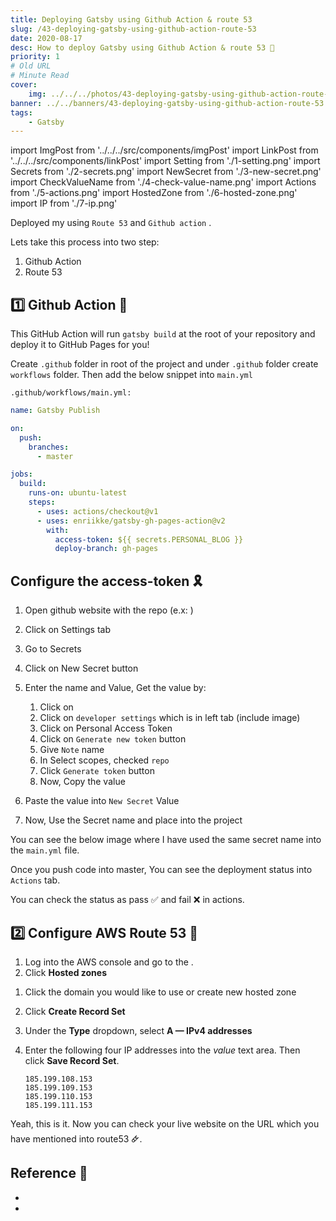 ```yaml
---
title: Deploying Gatsby using Github Action & route 53
slug: /43-deploying-gatsby-using-github-action-route-53
date: 2020-08-17
desc: How to deploy Gatsby using Github Action & route 53 🤔
priority: 1
# Old URL
# Minute Read
cover:
    img: ../../../photos/43-deploying-gatsby-using-github-action-route-53.png
banner: ../../banners/43-deploying-gatsby-using-github-action-route-53.png
tags:
    - Gatsby
---
```


import ImgPost from '../../../src/components/imgPost'
import LinkPost from '../../../src/components/linkPost'
import Setting from './1-setting.png'
import Secrets from './2-secrets.png'
import NewSecret from './3-new-secret.png'
import CheckValueName from './4-check-value-name.png'
import Actions from './5-actions.png'
import HostedZone from './6-hosted-zone.png'
import IP from './7-ip.png'

Deployed my <LinkPost href='http://blog.suprabha.me' name='personal blog' /> using `Route 53` and `Github action` .

Lets take this process into two step:

1. Github Action
2. Route 53

## 1️⃣ Github Action 🧨

This GitHub Action will run `gatsby build` at the root of your repository and deploy it to GitHub Pages for you!

Create `.github` folder in root of the project and under `.github` folder create `workflows` folder. Then add the below snippet into `main.yml`

`.github/workflows/main.yml:`

```yml
name: Gatsby Publish

on:
  push:
    branches:
      - master

jobs:
  build:
    runs-on: ubuntu-latest
    steps:
      - uses: actions/checkout@v1
      - uses: enriikke/gatsby-gh-pages-action@v2
        with:
          access-token: ${{ secrets.PERSONAL_BLOG }}
          deploy-branch: gh-pages
```

## Configure the access-token 🎗

1. Open github website with the repo (e.x: <LinkPost href='https://github.com/suprabhasupi/blog' name='https://github.com/suprabhasupi/blog'/>)
2. Click on Settings tab
    <ImgPost src={Setting} alt='Setting wrapper' margin='2rem 0' />

3. Go to Secrets
    <ImgPost src={Secrets} alt='Secrets wrapper' margin='2rem 0' width={50} />

4. Click on New Secret button
    <ImgPost src={NewSecret} alt='New Secret wrapper' margin='2rem 0' />

5. Enter the name and Value, Get the value by:
    1. Click on <LinkPost href='https://github.com/settings/profile' name='Profile settings' />
    2. Click on `developer settings` which is in left tab (include image)
    3. Click on Personal Access Token 
    4. Click on `Generate new token` button
    5. Give `Note` name
    6. In Select scopes, checked `repo` 
    7. Click `Generate token` button
    8. Now, Copy the value
6. Paste the value into `New Secret` Value
7. Now, Use the Secret name and place into the project

You can see the below image where I have used the same secret name into the `main.yml` file.
<ImgPost src={CheckValueName} alt='Check value name' margin='2rem 0' />

Once you push code into master, You can see the deployment status into `Actions` tab.
<ImgPost src={Actions} alt='Actions Tab' margin='2rem 0' />

You can check the status as pass ✅ and fail  ❌ in actions.

## 2️⃣ Configure AWS Route 53 🚀

1. Log into the AWS console and go to the <LinkPost href='https://console.aws.amazon.com/route53/home' name='Route 53 dashboard' />.
2. Click **Hosted zones**
<ImgPost src={HostedZone} alt='Hosted Zone Tab' margin='2rem 0' width={30} />

1. Click the domain you would like to use or create new hosted zone
2. Click **Create Record Set**
3. Under the **Type** dropdown, select **A — IPv4 addresses**
    <ImgPost src={IP} alt='IP address in aws Tab' margin='2rem 0' width={50} />

4. Enter the following four IP addresses into the *value* text area. Then click **Save Record Set**.

    ```
    185.199.108.153
    185.199.109.153
    185.199.110.153
    185.199.111.153
    ```

  Yeah, this is it. Now you can check your live website on the URL which you have mentioned into route53 🜸.

## Reference 🧐

- <LinkPost href='https://github.com/marketplace/actions/gatsby-publish' name='Gatsby Publish' />
- <LinkPost href='https://www.youtube.com/watch?v=JIMord7-G10' name='Gatsby Publishing on Youtube' />

